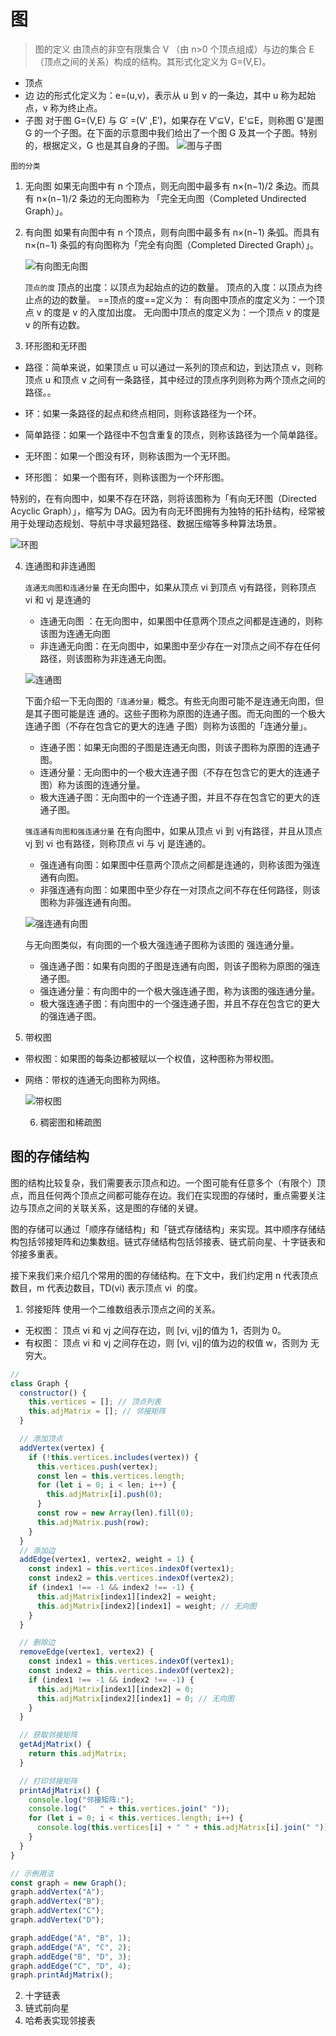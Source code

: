 # 图

> 图的定义
> 由顶点的非空有限集合 V （由 n>0 个顶点组成）与边的集合 E（顶点之间的关系）构成的结构。其形式化定义为 G=(V,E)。

- 顶点
- 边 边的形式化定义为：e=⟨u,v⟩，表示从 u 到 v 的一条边，其中 u 称为起始点，v 称为终止点。
- 子图
  对于图 G=(V,E) 与 G′ =(V′ ,E′)，如果存在 V′⊆V，E'⊆E，则称图 G'是图 G 的一个子图。在下面的示意图中我们给出了一个图 G 及其一个子图。特别的，根据定义，G 也是其自身的子图。
  ![图与子图](./images/graph.png)

`图的分类`

1. 无向图
   如果无向图中有 n 个顶点，则无向图中最多有 n×(n−1)/2 条边。而具有 n×(n−1)/2 条边的无向图称为 「完全无向图（Completed Undirected Graph）」。
2. 有向图
   如果有向图中有 n 个顶点，则有向图中最多有 n×(n−1) 条弧。而具有 n×(n−1) 条弧的有向图称为「完全有向图（Completed Directed Graph）」。

   ![有向图无向图](./images/graph_directed.png)

   `顶点的度`
   顶点的出度：以顶点为起始点的边的数量。
   顶点的入度：以顶点为终止点的边的数量。
   ==顶点的度==定义为：
   有向图中顶点的度定义为：一个顶点 v 的度是 v 的入度加出度。
   无向图中顶点的度定义为：一个顶点 v 的度是 v 的所有边数。

3. 环形图和无环图

- 路径：简单来说，如果顶点 u 可以通过一系列的顶点和边，到达顶点 v，则称顶点 u 和顶点 v 之间有一条路径，其中经过的顶点序列则称为两个顶点之间的路径。。

- 环：如果一条路径的起点和终点相同，则称该路径为一个环。
- 简单路径：如果一个路径中不包含重复的顶点，则称该路径为一个简单路径。

- 无环图：如果一个图没有环，则称该图为一个无环图。

- 环形图： 如果一个图有环，则称该图为一个环形图。

特别的，在有向图中，如果不存在环路，则将该图称为「有向无环图（Directed Acyclic Graph）」，缩写为 DAG。因为有向无环图拥有为独特的拓扑结构，经常被用于处理动态规划、导航中寻求最短路径、数据压缩等多种算法场景。

![环图](./images/graph_circle.png)

4. 连通图和非连通图

   `连通无向图和连通分量`
   在无向图中，如果从顶点 vi​ 到顶点 vj ​ 有路径，则称顶点 vi​ 和 vj 是连通的

   - 连通无向图 ：在无向图中，如果图中任意两个顶点之间都是连通的，则称该图为连通无向图
   - 非连通无向图：在无向图中，如果图中至少存在一对顶点之间不存在任何路径，则该图称为非连通无向图。

   ![连通图](./images/graph_connected.png)

   下面介绍一下无向图的`「连通分量」`概念。有些无向图可能不是连通无向图，但是其子图可能是连 通的。这些子图称为原图的连通子图。而无向图的一个极大连通子图（不存在包含它的更大的连通 子图）则称为该图的「连通分量」。

   - 连通子图：如果无向图的子图是连通无向图，则该子图称为原图的连通子图。
   - 连通分量：无向图中的一个极大连通子图（不存在包含它的更大的连通子图）称为该图的连通分量。
   - 极大连通子图：无向图中的一个连通子图，并且不存在包含它的更大的连通子图。

   `强连通有向图和强连通分量`
   在有向图中，如果从顶点 vi​ 到 vj​ 有路径，并且从顶点 vj​ 到 vi​ 也有路径，则称顶点 vi 与 vj 是连通的。

   - 强连通有向图：如果图中任意两个顶点之间都是连通的，则称该图为强连通有向图。
   - 非强连通有向图：如果图中至少存在一对顶点之间不存在任何路径，则该图称为非强连通有向图。

   ![强连通有向图](./images/graph_connected_s.png)

   与无向图类似，有向图的一个极大强连通子图称为该图的 强连通分量。

   - 强连通子图：如果有向图的子图是连通有向图，则该子图称为原图的强连通子图。
   - 强连通分量：有向图中的一个极⼤强连通⼦图，称为该图的强连通分量。
   - 极⼤强连通⼦图：有向图中的一个强连通子图，并且不存在包含它的更大的强连通子图。

5. 带权图

- 带权图：如果图的每条边都被赋以⼀个权值，这种图称为带权图。
- 网络：带权的连通⽆向图称为⽹络。

  ![带权图](./images/graph_net.png)

  6. 稠密图和稀疏图

## 图的存储结构

图的结构比较复杂，我们需要表示顶点和边。一个图可能有任意多个（有限个）顶点，而且任何两个顶点之间都可能存在边。我们在实现图的存储时，重点需要关注边与顶点之间的关联关系，这是图的存储的关键。

图的存储可以通过「顺序存储结构」和「链式存储结构」来实现。其中顺序存储结构包括邻接矩阵和边集数组。链式存储结构包括邻接表、链式前向星、十字链表和邻接多重表。

接下来我们来介绍几个常用的图的存储结构。在下文中，我们约定用 n 代表顶点数目，m 代表边数目，TD(vi) 表示顶点 vi ​ 的度。

1. 邻接矩阵
   使用一个二维数组表示顶点之间的关系。

- 无权图： 顶点 vi 和 vj​ 之间存在边，则 [vi, vj]的值为 1，否则为 0。
- 有权图： 顶点 vi 和 vj​ 之间存在边，则 [vi, vj]的值为边的权值 w，否则为 无穷大。

```js
//
class Graph {
  constructor() {
    this.vertices = []; // 顶点列表
    this.adjMatrix = []; // 邻接矩阵
  }

  // 添加顶点
  addVertex(vertex) {
    if (!this.vertices.includes(vertex)) {
      this.vertices.push(vertex);
      const len = this.vertices.length;
      for (let i = 0; i < len; i++) {
        this.adjMatrix[i].push(0);
      }
      const row = new Array(len).fill(0);
      this.adjMatrix.push(row);
    }
  }
  // 添加边
  addEdge(vertex1, vertex2, weight = 1) {
    const index1 = this.vertices.indexOf(vertex1);
    const index2 = this.vertices.indexOf(vertex2);
    if (index1 !== -1 && index2 !== -1) {
      this.adjMatrix[index1][index2] = weight;
      this.adjMatrix[index2][index1] = weight; // 无向图
    }
  }

  // 删除边
  removeEdge(vertex1, vertex2) {
    const index1 = this.vertices.indexOf(vertex1);
    const index2 = this.vertices.indexOf(vertex2);
    if (index1 !== -1 && index2 !== -1) {
      this.adjMatrix[index1][index2] = 0;
      this.adjMatrix[index2][index1] = 0; // 无向图
    }
  }

  // 获取邻接矩阵
  getAdjMatrix() {
    return this.adjMatrix;
  }

  // 打印邻接矩阵
  printAdjMatrix() {
    console.log("邻接矩阵:");
    console.log("   " + this.vertices.join(" "));
    for (let i = 0; i < this.vertices.length; i++) {
      console.log(this.vertices[i] + " " + this.adjMatrix[i].join(" "));
    }
  }
}

// 示例用法
const graph = new Graph();
graph.addVertex("A");
graph.addVertex("B");
graph.addVertex("C");
graph.addVertex("D");

graph.addEdge("A", "B", 1);
graph.addEdge("A", "C", 2);
graph.addEdge("B", "D", 3);
graph.addEdge("C", "D", 4);
graph.printAdjMatrix();
```

2. 十字链表
3. 链式前向星
4. 哈希表实现邻接表
